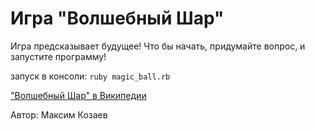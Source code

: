 Игра "Волшебный Шар"
====================

Игра предсказывает будущее! Что бы начать, придумайте вопрос, и запустите программу!

запуск в консоли: `ruby magic_ball.rb`

["Волшебный Шар" в Википедии](https://ru.wikipedia.org/wiki/Magic_8_ball)

Автор: Максим Козаев
